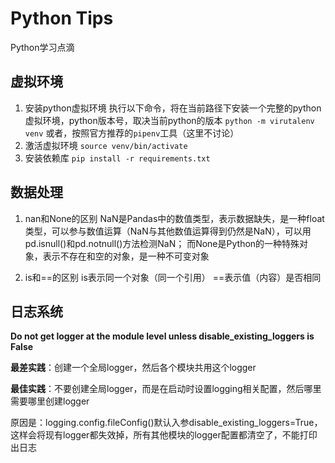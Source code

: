 # Python Tips
Python学习点滴

## 虚拟环境
1. 安装python虚拟环境
执行以下命令，将在当前路径下安装一个完整的python虚拟环境，python版本号，取决当前python的版本
`python -m virutalenv venv`
或者，按照官方推荐的`pipenv`工具（这里不讨论）
2. 激活虚拟环境
`source venv/bin/activate`
3. 安装依赖库
`pip install -r requirements.txt`

## 数据处理
1. nan和None的区别
NaN是Pandas中的数值类型，表示数据缺失，是一种float类型，可以参与数值运算（NaN与其他数值运算得到仍然是NaN），可以用pd.isnull()和pd.notnull()方法检测NaN；
而None是Python的一种特殊对象，表示不存在和空的对象，是一种不可变对象

2. is和==的区别
is表示同一个对象（同一个引用）
==表示值（内容）是否相同

## 日志系统

**Do not get logger at the module level unless disable_existing_loggers is False**

**最差实践**：创建一个全局logger，然后各个模块共用这个logger

**最佳实践**：不要创建全局logger，而是在启动时设置logging相关配置，然后哪里需要哪里创建logger

原因是：logging.config.fileConfig()默认入参disable_existing_loggers=True，这样会将现有logger都失效掉，所有其他模块的logger配置都清空了，不能打印出日志
